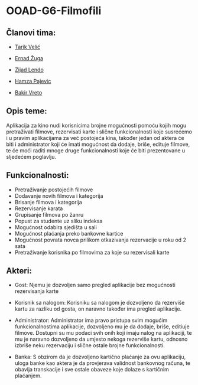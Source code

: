 # OOAD-G6-Filmofili
## Članovi tima:
* [Tarik Velić](https://github.com/tvelic1)

* [Ernad Žuga](https://github.com/ezuga1)

* [Zijad Lendo](https://github.com/zlendo1)

* [Hamza Pajevic](https://github.com/hpajevic1)

* [Bakir Vreto](https://github.com/bvreto1)

## Opis teme:
Aplikacija za kino nudi korisnicima brojne mogućnosti pomoću kojih mogu pretraživati filmove, rezervisati karte i slične funkcionalnosti koje susrećemo i u pravim aplikacijama za već postojeća kina, također jedan od aktera će biti i administrator koji će imati mogućnost da dodaje, briše, edituje filmove, te će moći raditi mnoge druge funkcionalnosti koje će biti prezentovane u sljedećem poglavlju.

## Funkcionalnosti:
* Pretraživanje postojećih filmove
* Dodavanje novih filmova i kategorija
* Brisanje filmova i kategorija
* Rezervisanje karata
* Grupisanje filmova po žanru
* Popust za studente uz sliku indeksa
* Mogućnost odabira sjedišta u sali
* Mogućnost plaćanja preko bankovne kartice
* Mogućnost povrata novca prilikom otkazivanja rezervacije u roku od 2 sata
* Pretraživanje korisnika po filmovima za koje su rezervisali karte

## Akteri:
* Gost:
  Njemu je dozvoljen samo pregled aplikacije bez mogućnosti rezervisanja karte
  
* Korisnik sa nalogom:
  Korisniku sa nalogom je dozvoljeno da rezerviše kartu za razliku od gosta, on naravno također ima pregled aplikacije.
  
* Administrator:
  Administrator ima pravo pristupa svim mogućim funkcionalnostima aplikacije, dozvoljeno mu je da dodaje, briše, editiuje filmove.
  Dostupni su mu podaci svih onih koji imaju nalog na aplikaciji, te mu je naravno dozvoljeno da umjesto nekoga rezerviše kartu, odnosno izbriše neku rezervaciju i       slične ostale brojne funkcionalnosti.
  
* Banka:
  S obzirom da je dozvoljeno kartično plaćanje za ovu aplikaciju, uloga banke kao aktera je da provjerava validnost bankovnog računa, te obavlja transkacije i sve       ostale obaveze koje dolaze s kartičnim plaćanjem.
